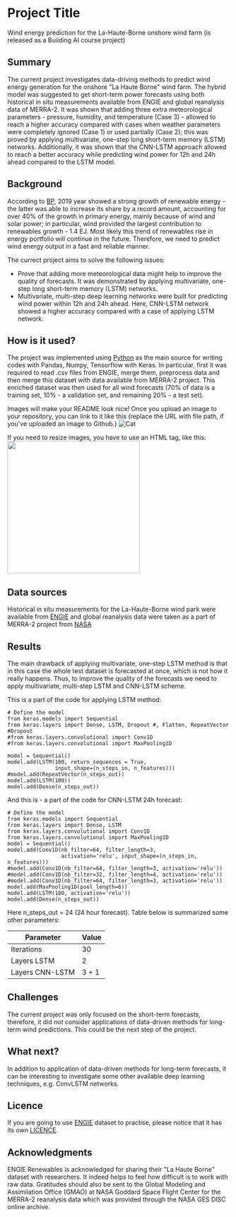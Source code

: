 # Project Title

Wind energy prediction for the La-Haute-Borne onshore wind farm (is released as a Building AI course project)

## Summary

The current project investigates data-driving methods to predict wind energy generation for the onshore "La Haute Borne" wind farm. The hybrid model was suggested to get short-term power forecasts using both historical in situ measurements available from ENGIE and global reanalysis data of MERRA-2. It was shown that adding three extra meteorological parameters - pressure, humidity, and temperature (Case 3) - allowed to reach a higher accuracy compared with cases when weather parameters were completely ignored (Case 1) or used partially (Case 2); this was proved by applying multivariate, one-step long short-term memory (LSTM) networks. Additionally, it was shown that the CNN-LSTM approach allowed to reach a better accuracy while predicting wind power for 12h and 24h ahead compared to the LSTM model.

## Background

According to [BP](https://www.bp.com/en/global/corporate/energy-economics/statistical-review-of-world-energy.html), 2019 year showed a strong growth of renewable energy - the latter was able to increase its share by a record amount, accounting for over 40% of the growth in primary energy, mainly because of wind and solar power; in particular, wind provided the largest contribution to renewables growth - 1.4 EJ.
Most likely this trend of renewables rise in energy portfolio will continue in the future. Therefore, we need to predict wind energy output in a fast and reliable manner.

The currect project aims to solve the following issues:
* Prove that adding more meteorological data might help to improve the quality of forecasts. It was demonstrated by applying multivariate, one-step long short-term memory (LSTM) networks. 
* Multivariate, multi-step deep learning networks were built for predicting wind power within 12h and 24h ahead. Here, CNN-LSTM network showed a higher accuracy compared with a case of applying LSTM network. 

## How is it used?

The project was implemented using [Python](https://www.python.org/) as the main source for writing codes with Pandas, Numpy, Tensorflow with Keras. In particular, first it was required to read .csv files from ENGIE, merge them, preprocess data and then merge this dataset with data available from MERRA-2 project. This enriched dataset was then used for all wind forecasts (70% of data is a training set, 10% - a validation set, and remaining 20% - a test set).

Images will make your README look nice!
Once you upload an image to your repository, you can link to it like this (replace the URL with file path, if you've uploaded an image to Github.)
![Cat](https://upload.wikimedia.org/wikipedia/commons/5/5e/Sleeping_cat_on_her_back.jpg)

If you need to resize images, you have to use an HTML tag, like this:
<img src="https://upload.wikimedia.org/wikipedia/commons/5/5e/Sleeping_cat_on_her_back.jpg" width="300">

## Data sources
Historical in situ measurements for the La-Haute-Borne wind park were available from [ENGIE](https://opendata-renewables.engie.com/) and global reanalysis data were taken as a part of MERRA-2 project from [NASA](https://gmao.gsfc.nasa.gov/reanalysis/MERRA-2/)

## Results

The main drawback of applying multivariate, one-step LSTM method is that in this case the whole test dataset is forecasted at once, which is not how it really happens. Thus, to improve the quality of the forecasts we need to apply multivariate, multi-step LSTM and CNN-LSTM scheme. 

This is a part of the code for applying LSTM method:

```
# Define the model
from keras.models import Sequential
from keras.layers import Dense, LSTM, Dropout #, Flatten, RepeatVector #Dropout
#from keras.layers.convolutional import Conv1D
#from keras.layers.convolutional import MaxPooling1D

model = Sequential()
model.add(LSTM(100, return_sequences = True,
               input_shape=(n_steps_in, n_features)))
#model.add(RepeatVector(n_steps_out))
model.add(LSTM(100))
model.add(Dense(n_steps_out))
```

And this is - a part of the code for CNN-LSTM 24h forecast:

```
# Define the model
from keras.models import Sequential
from keras.layers import Dense, LSTM
from keras.layers.convolutional import Conv1D
from keras.layers.convolutional import MaxPooling1D
model = Sequential()
model.add(Conv1D(nb_filter=64, filter_length=3,
                 activation='relu', input_shape=(n_steps_in, n_features)))
#model.add(Conv1D(nb_filter=64, filter_length=3, activation='relu'))
#model.add(Conv1D(nb_filter=32, filter_length=4, activation='relu'))
#model.add(Conv1D(nb_filter=64, filter_length=3, activation='relu'))
model.add(MaxPooling1D(pool_length=6))
model.add(LSTM(180, activation='relu'))
model.add(Dense(n_steps_out))
```
Here n_steps_out = 24 (24 hour forecast). Table below is summarized some other parameters:

| Parameter        | Value       |
| ---------------- | ----------- |
| Iterations       | 30          |
| Layers LSTM      | 2           |
| Layers CNN-LSTM  | 3 + 1       |

## Challenges

The current project was only focused on the short-term forecasts, therefore, it did _not_ consider applications of data-driven methods for long-term wind predictions. This could be the next step of the project.

## What next?

In addition to application of data-driven methods for long-term forecasts, it can be interesting to investigate some other available deep learning techniques, e.g. ConvLSTM networks.

## Licence

If you are going to use [ENGIE](https://opendata-renewables.engie.com/) dataset to practise, please notice that it has its own [LICENCE](https://www.etalab.gouv.fr/wp-content/uploads/2017/04/ETALAB-Licence-Ouverte-v2.0.pdf).

## Acknowledgments

ENGIE Renewables is acknowledged for sharing their "La Haute Borne" dataset with researchers. It indeed helps to feel how difficult is to work with raw data. Gratitudes should also be sent to the Global Modeling and Assimilation Office (GMAO) at NASA Goddard Space Flight Center for the MERRA-2 reanalysis data which was provided through the NASA GES DISC online archive.

